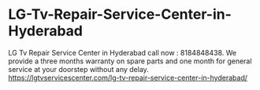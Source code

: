 # LG-Tv-Repair-Service-Center-in-Hyderabad
LG Tv Repair Service Center in Hyderabad call now : 8184848438.  We provide a three months warranty on spare parts and one month for general service at your doorstep without any delay. https://lgtvservicescenter.com/lg-tv-repair-service-center-in-hyderabad/
